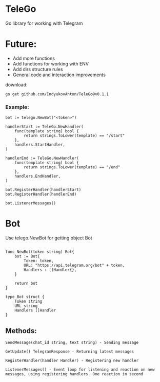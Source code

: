 # TeleGo
Go library for working with Telegram


# Future:

* Add more functions
* Add functions for working with ENV
* Add dirs structure rules
* General code and interaction improvements


download:

```
go get github.com/IndyukovAnton/TeleGo@v0.1.1
```


### Example:
```
bot := telego.NewBot("<token>")

handlerStart := TeleGo.NewHandler(
	func(template string) bool {
		return strings.ToLower(template) == "/start"
	},
	handlers.StartHandler,
)

handlerEnd := TeleGo.NewHandler(
	func(template string) bool {
		return strings.ToLower(template) == "/end"
	},
	handlers.EndHandler,
)

bot.RegisterHandler(handlerStart)
bot.RegisterHandler(handlerEnd)

bot.ListenerMessages()
```



# Bot

Use telego.NewBot for getting object Bot

```

func NewBot(token string) Bot{
	bot := Bot{
		Token: token,
		URL: "https://api.telegram.org/bot" + token,
		Handlers : []Handler{},
	}

	return bot
}

```

```
type Bot struct {
	Token string
	URL string
	Handlers []Handler
}
```

## Methods:


```
SendMessage(chat_id string, text string) - Sending message
```

```
GetUpdate() TelegramResponse - Returning latest messages
```

```
RegisterHandler(handler Handler) - Registering new handler
```

```
ListenerMessages() - Event loop for listening and reaction on new messages, using registering handlers. One reaction in second
```